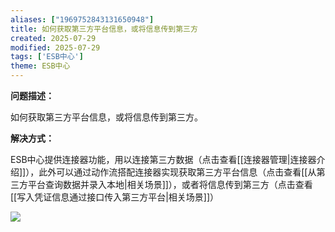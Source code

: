 ```yaml
---
aliases: ["1969752843131650948"]
title: 如何获取第三方平台信息，或将信息传到第三方
created: 2025-07-29
modified: 2025-07-29
tags: ['ESB中心']
theme: ESB中心
---
```


**问题描述：**

如何获取第三方平台信息，或将信息传到第三方。

**解决方式：**

ESB中心提供连接器功能，用以连接第三方数据（点击查看[[连接器管理|连接器介绍]]），此外可以通过动作流搭配连接器实现获取第三方平台信息（点击查看[[从第三方平台查询数据并录入本地|相关场景]]），或者将信息传到第三方（点击查看[[写入凭证信息通过接口传入第三方平台|相关场景]]）

![](https://myhelpdoc.oss-cn-heyuan.aliyuncs.com/mdimages/cff2c48a16a1973c90136b60a8594b1a.jpg)